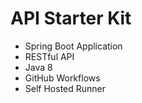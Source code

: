 # API Starter Kit
- Spring Boot Application
- RESTful API
- Java 8
- GitHub Workflows
- Self Hosted Runner
